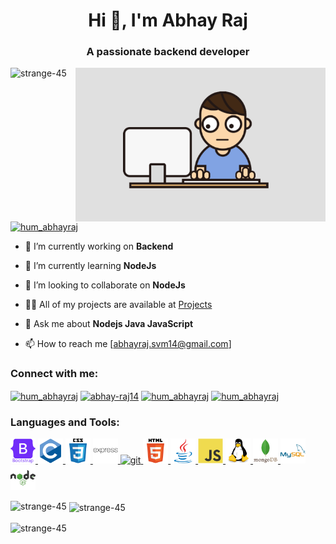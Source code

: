 
<h1 align="center">Hi 👋, I'm Abhay Raj</h1>
<h3 align="center">A passionate backend developer</h3>
<img align="right" alt"coding" width="400" src="https://raw.githubusercontent.com/akndmr/akndmr/main/coding.gif" />

<p align="left"> <img src="https://komarev.com/ghpvc/?username=strange-45&label=Profile%20views&color=0e75b6&style=flat" alt="strange-45" /> </p>

<p align="left"> <a href="https://twitter.com/hum_abhayraj" target="blank"><img src="https://img.shields.io/twitter/follow/hum_abhayraj?logo=twitter&style=for-the-badge" alt="hum_abhayraj" /></a> </p>

- 🔭 I’m currently working on **Backend**

- 🌱 I’m currently learning **NodeJs**

- 👯 I’m looking to collaborate on **NodeJs**

- 👨‍💻 All of my projects are available at [Projects](https://github.com/strange-45?tab=repositories)

- 💬 Ask me about **Nodejs Java JavaScript**

- 📫 How to reach me [abhayraj.svm14@gmail.com]

<h3 align="left">Connect with me:</h3>
<p align="left">
<a href="https://twitter.com/hum_abhayraj" target="blank"><img align="center" src="https://raw.githubusercontent.com/rahuldkjain/github-profile-readme-generator/master/src/images/icons/Social/twitter.svg" alt="hum_abhayraj" height="30" width="40" /></a>
<a href="https://linkedin.com/in/abhay-raj14" target="blank"><img align="center" src="https://raw.githubusercontent.com/rahuldkjain/github-profile-readme-generator/master/src/images/icons/Social/linked-in-alt.svg" alt="abhay-raj14" height="30" width="40" /></a>
<a href="https://instagram.com/hum_abhayraj" target="blank"><img align="center" src="https://raw.githubusercontent.com/rahuldkjain/github-profile-readme-generator/master/src/images/icons/Social/instagram.svg" alt="hum_abhayraj" height="30" width="40" /></a>
<a href="https://www.leetcode.com/hum_abhayraj" target="blank"><img align="center" src="https://raw.githubusercontent.com/rahuldkjain/github-profile-readme-generator/master/src/images/icons/Social/leet-code.svg" alt="hum_abhayraj" height="30" width="40" /></a>
</p>

<h3 align="left">Languages and Tools:</h3>
<p align="left"> <a href="https://getbootstrap.com" target="_blank" rel="noreferrer"> <img src="https://raw.githubusercontent.com/devicons/devicon/master/icons/bootstrap/bootstrap-plain-wordmark.svg" alt="bootstrap" width="40" height="40"/> </a> <a href="https://www.cprogramming.com/" target="_blank" rel="noreferrer"> <img src="https://raw.githubusercontent.com/devicons/devicon/master/icons/c/c-original.svg" alt="c" width="40" height="40"/> </a> <a href="https://www.w3schools.com/css/" target="_blank" rel="noreferrer"> <img src="https://raw.githubusercontent.com/devicons/devicon/master/icons/css3/css3-original-wordmark.svg" alt="css3" width="40" height="40"/> </a> <a href="https://expressjs.com" target="_blank" rel="noreferrer"> <img src="https://raw.githubusercontent.com/devicons/devicon/master/icons/express/express-original-wordmark.svg" alt="express" width="40" height="40"/> </a> <a href="https://git-scm.com/" target="_blank" rel="noreferrer"> <img src="https://www.vectorlogo.zone/logos/git-scm/git-scm-icon.svg" alt="git" width="40" height="40"/> </a> <a href="https://www.w3.org/html/" target="_blank" rel="noreferrer"> <img src="https://raw.githubusercontent.com/devicons/devicon/master/icons/html5/html5-original-wordmark.svg" alt="html5" width="40" height="40"/> </a> <a href="https://www.java.com" target="_blank" rel="noreferrer"> <img src="https://raw.githubusercontent.com/devicons/devicon/master/icons/java/java-original.svg" alt="java" width="40" height="40"/> </a> <a href="https://developer.mozilla.org/en-US/docs/Web/JavaScript" target="_blank" rel="noreferrer"> <img src="https://raw.githubusercontent.com/devicons/devicon/master/icons/javascript/javascript-original.svg" alt="javascript" width="40" height="40"/> </a> <a href="https://www.linux.org/" target="_blank" rel="noreferrer"> <img src="https://raw.githubusercontent.com/devicons/devicon/master/icons/linux/linux-original.svg" alt="linux" width="40" height="40"/> </a> <a href="https://www.mongodb.com/" target="_blank" rel="noreferrer"> <img src="https://raw.githubusercontent.com/devicons/devicon/master/icons/mongodb/mongodb-original-wordmark.svg" alt="mongodb" width="40" height="40"/> </a> <a href="https://www.mysql.com/" target="_blank" rel="noreferrer"> <img src="https://raw.githubusercontent.com/devicons/devicon/master/icons/mysql/mysql-original-wordmark.svg" alt="mysql" width="40" height="40"/> </a> <a href="https://nodejs.org" target="_blank" rel="noreferrer"> <img src="https://raw.githubusercontent.com/devicons/devicon/master/icons/nodejs/nodejs-original-wordmark.svg" alt="nodejs" width="40" height="40"/> </a> </p>

<p><img align="left" src="https://github-readme-stats.vercel.app/api/top-langs?username=strange-45&show_icons=true&locale=en&layout=compact" alt="strange-45" /></p>

<p>&nbsp;<img align="center" src="https://github-readme-stats.vercel.app/api?username=strange-45&show_icons=true&locale=en" alt="strange-45" /></p>

<p><img align="center" src="https://github-readme-streak-stats.herokuapp.com/?user=strange-45&" alt="strange-45" /></p>
